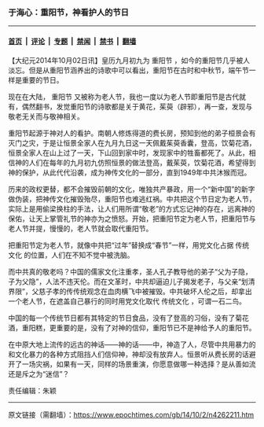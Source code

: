 ### 于海心：重阳节，神看护人的节日

---

#### [首页](../../../..?n4262211) &nbsp;|&nbsp; [评论](../../../../../epoch-comment?n4262211) &nbsp;|&nbsp; [专题](../../../../../epoch-special?n4262211) &nbsp;|&nbsp; [禁闻](../../../../../epoch-news?n4262211) &nbsp;|&nbsp; [禁书](../../../../../books?n4262211) &nbsp;|&nbsp; [翻墙](https://github.com/gfw-breaker/nogfw/blob/master/README.md?n4262211)


<div class="post_content" id="artbody" itemprop="articleBody">
 <!-- article content begin -->
 <p>
  【大纪元2014年10月02日讯】皇历九月初九为
  <ok href="https://www.epochtimes.com/gb/tag/%E9%87%8D%E9%98%B3%E8%8A%82.html">
   重阳节
  </ok>
  ，如今的重阳节几乎被人淡忘。但是从重阳节涵养出的诗歌中可以看出，重阳节在古时和中秋节，端午节一样是重要的节日。
 </p>
 <p>
  现在在大陆，
  <ok href="https://www.epochtimes.com/gb/tag/%E9%87%8D%E9%98%B3%E8%8A%82.html">
   重阳节
  </ok>
  又被称为老人节，我也一度以为老人节即重阳节是古代就有，偶然翻书，发觉重阳节的诗歌都是关于黄花，茱萸（辟邪），再一查，发现与敬老无关而与敬神相关。
 </p>
 <p>
  重阳节起源于神对人的看护。南朝人修炼得道的费长房，预知到他的弟子桓景会有灭门之灾，于是让恒景全家人在九月九日这一天佩戴茱萸香囊，登高，饮菊花酒，恒景全家人在山上过了一天，下山回到家中时，发现家中的牲畜都死了。从此，相信神的人们在每年的九月初九仿照恒景的做法登高，戴茱萸，饮菊花酒，希望得到神的保护，从此代代沿袭，成为神传文化的一部分，直到1949年中共沐猴而冠。
 </p>
 <p>
  历来的政权更替，都不会摧毁前朝的文化，唯独共产暴政，用一个“新中国”的新字做伪装，把神传文化摧毁殆尽，重阳节也难逃红祸。中共把这个节日定为老人节，实际上是用偷梁换柱的手法，让人们用所谓“敬老”的方式忘记神的存在，远离神的保佑，让天上掌管礼节的神亦为之愤怒。开始，把重阳节定为老人节，把重阳节与老人节并提，慢慢的，老人节就会取代重阳节。
 </p>
 <p>
  把重阳节定为老人节，就像中共把“过年”替换成“春节”一样，用党文化占据
  <ok href="https://www.epochtimes.com/gb/tag/%E4%BC%A0%E7%BB%9F%E6%96%87%E5%8C%96.html">
   传统文化
  </ok>
  的位置，人们在不知不觉中被洗脑。
 </p>
 <p>
  而中共真的敬老吗？中国的儒家文化注重孝，圣人孔子教导他的弟子“父为子隐，子为父隐”，人法不违天伦。而在文革时，中共却逼迫儿子揭发老子，与父亲“划清界限”，父慈子孝的传传统观念在血肉横飞中被摧毁。中共破坏人伦之后，却拿出一个老人节，在遮盖自己暴行的同时用党文化取代
  <ok href="https://www.epochtimes.com/gb/tag/%E4%BC%A0%E7%BB%9F%E6%96%87%E5%8C%96.html">
   传统文化
  </ok>
  ，可谓一石二鸟。
 </p>
 <p>
  中国的每一个传统节日都有其特定的节日食品，没有了登高的习俗，没有了菊花酒，重阳糕，更重要的是，没有了对神的信仰，重阳节已不是神给予人的重阳节。
 </p>
 <p>
  在中原大地上流传的远古的神话——神的话——中，神造了人，尽管中共用暴力的和文化暴力的各种方式阻挡人们信仰神，神却没有放弃人。恒景听从费长房的话避开了一场灾祸，如果有一天，同样的场景重演，你愿意做哪一种选择？是从善如流还是斥之为“迷信”？
 </p>
 <p>
  责任编辑：朱颖
 </p>
 <!-- article content end -->
 <div id="below_article_ad">
 </div>
</div>


---

原文链接（需翻墙）：https://www.epochtimes.com/gb/14/10/2/n4262211.htm